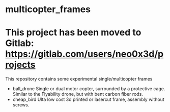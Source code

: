 # multicopter_frames

# This project has been moved to Gitlab: <https://gitlab.com/users/neo0x3d/projects>


This repository contains some experimental single/multicopter frames

* ball_drone
	Single or dual motor copter, surrounded by a protective cage.
	Similar to the Flyability drone, but with bent carbon fiber rods.
* cheap_bird
	Ulta low cost 3d printed or lasercut frame, assembly without screws.

